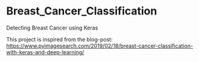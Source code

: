 # Breast_Cancer_Classification
Detecting Breast Cancer using Keras


This project is inspired from the blog-post:
https://www.pyimagesearch.com/2019/02/18/breast-cancer-classification-with-keras-and-deep-learning/
